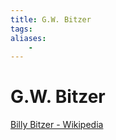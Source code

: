 ```yaml
---
title: G.W. Bitzer
tags:
aliases: 
    -
---
```


# G.W. Bitzer

[Billy Bitzer - Wikipedia](https://en.wikipedia.org/wiki/Billy_Bitzer)